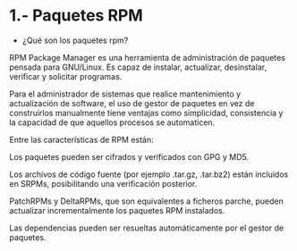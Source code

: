 # 1.- Paquetes RPM

- ¿Qué son los paquetes rpm?

RPM Package Manager es una herramienta de administración de paquetes pensada para GNU/Linux. Es capaz de instalar, actualizar, 
desinstalar, verificar y solicitar programas.

Para el administrador de sistemas que realice mantenimiento y actualización de software, el uso de gestor de paquetes en vez de 
construirlos manualmente tiene ventajas como simplicidad, consistencia y la capacidad de que aquellos procesos se automaticen.

Entre las características de RPM están:

Los paquetes pueden ser cifrados y verificados con GPG y MD5.

Los archivos de código fuente (por ejemplo .tar.gz, .tar.bz2) están incluidos en SRPMs, posibilitando una verificación posterior.

PatchRPMs y DeltaRPMs, que son equivalentes a ficheros parche, pueden actualizar incrementalmente los paquetes RPM instalados.

Las dependencias pueden ser resueltas automáticamente por el gestor de paquetes.


